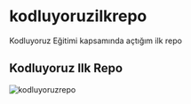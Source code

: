 # kodluyoruzilkrepo
Kodluyoruz Eğitimi kapsamında açtığım ilk repo
## Kodluyoruz Ilk Repo
![kodluyoruzrepo]([url=https://hizliresim.com/4u7UmZ][img]https://i.hizliresim.com/4u7UmZ.png[/img][/url])